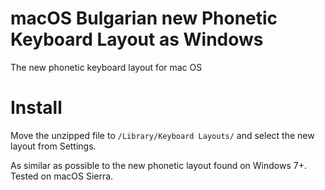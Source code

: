 # macOS Bulgarian new Phonetic Keyboard Layout as Windows
The new phonetic keyboard layout for mac OS

# Install

Move the unzipped file to ```/Library/Keyboard Layouts/``` and select the new layout from Settings.

As similar as possible to the new phonetic layout found on Windows 7+.
Tested on macOS Sierra.
